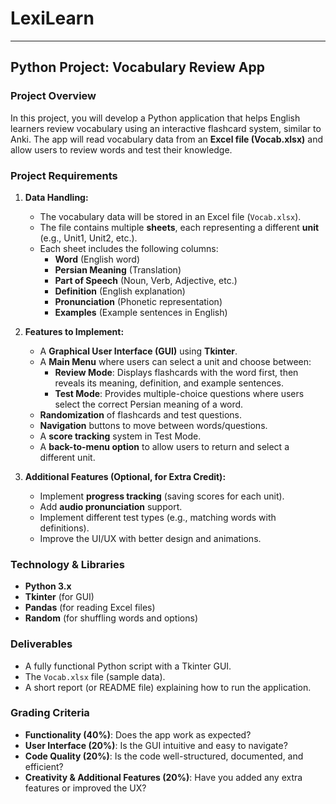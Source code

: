 # LexiLearn

---

## **Python Project: Vocabulary Review App**  

### **Project Overview**  
In this project, you will develop a Python application that helps English learners review vocabulary using an interactive flashcard system, similar to Anki. The app will read vocabulary data from an **Excel file (Vocab.xlsx)** and allow users to review words and test their knowledge.  

### **Project Requirements**  

1. **Data Handling:**  
   - The vocabulary data will be stored in an Excel file (`Vocab.xlsx`).  
   - The file contains multiple **sheets**, each representing a different **unit** (e.g., Unit1, Unit2, etc.).  
   - Each sheet includes the following columns:  
     - **Word** (English word)  
     - **Persian Meaning** (Translation)  
     - **Part of Speech** (Noun, Verb, Adjective, etc.)  
     - **Definition** (English explanation)  
     - **Pronunciation** (Phonetic representation)  
     - **Examples** (Example sentences in English)  

2. **Features to Implement:**  
   - A **Graphical User Interface (GUI)** using **Tkinter**.  
   - A **Main Menu** where users can select a unit and choose between:  
     - **Review Mode**: Displays flashcards with the word first, then reveals its meaning, definition, and example sentences.  
     - **Test Mode**: Provides multiple-choice questions where users select the correct Persian meaning of a word.  
   - **Randomization** of flashcards and test questions.  
   - **Navigation** buttons to move between words/questions.  
   - A **score tracking** system in Test Mode.  
   - A **back-to-menu option** to allow users to return and select a different unit.  

3. **Additional Features (Optional, for Extra Credit):**  
   - Implement **progress tracking** (saving scores for each unit).  
   - Add **audio pronunciation** support.  
   - Implement different test types (e.g., matching words with definitions).  
   - Improve the UI/UX with better design and animations.  

### **Technology & Libraries**  
- **Python 3.x**  
- **Tkinter** (for GUI)  
- **Pandas** (for reading Excel files)  
- **Random** (for shuffling words and options)  

### **Deliverables**  
- A fully functional Python script with a Tkinter GUI.  
- The `Vocab.xlsx` file (sample data).  
- A short report (or README file) explaining how to run the application.  

### **Grading Criteria**  
- **Functionality (40%)**: Does the app work as expected?  
- **User Interface (20%)**: Is the GUI intuitive and easy to navigate?  
- **Code Quality (20%)**: Is the code well-structured, documented, and efficient?  
- **Creativity & Additional Features (20%)**: Have you added any extra features or improved the UX?
